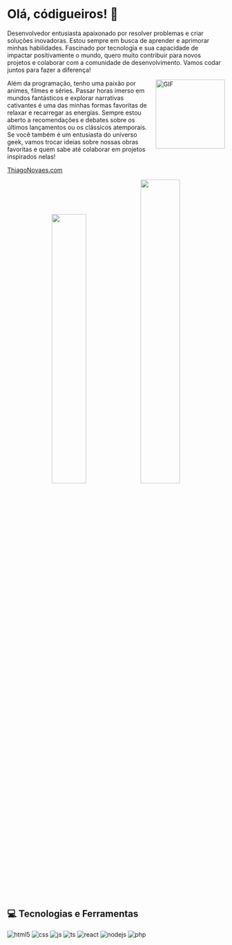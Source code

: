 # Olá, códigueiros! 👋

Desenvolvedor entusiasta apaixonado por resolver problemas e criar soluções inovadoras. Estou sempre em busca de aprender e aprimorar minhas habilidades. Fascinado por tecnologia e sua capacidade de impactar positivamente o mundo, quero muito contribuir para novos projetos e colaborar com a comunidade de desenvolvimento. Vamos codar juntos para fazer a diferença!

<img align="right" alt="GIF" height="160px" src="https://media3.giphy.com/media/v1.Y2lkPTc5MGI3NjExaHkxcTUwa3J3N2U4azI0ZTExZng2bmtodDlhNTc3OTZsemYwbXRtZyZlcD12MV9pbnRlcm5hbF9naWZfYnlfaWQmY3Q9Zw/bGgsc5mWoryfgKBx1u/giphy.gif" />

Além da programação, tenho uma paixão por animes, filmes e séries. Passar horas imerso em mundos fantásticos e explorar narrativas cativantes é uma das minhas formas favoritas de relaxar e recarregar as energias. Sempre estou aberto a recomendações e debates sobre os últimos lançamentos ou os clássicos atemporais. Se você também é um entusiasta do universo geek, vamos trocar ideias sobre nossas obras favoritas e quem sabe até colaborar em projetos inspirados nelas!

[ThiagoNovaes.com](https://www.thiagonovaes.com/)

<div align="center">
        <img src="https://github-readme-stats.vercel.app/api/?username=magobr&show_icons=true&theme=tokyonight&hide_border=true"  width="40%"/></a>
        <img src="https://github-readme-streak-stats.herokuapp.com?user=magobr&theme=tokyonight&hide_border=true&date_format=M%20j%5B%2C%20Y%5D" width="42.5%"/></a>
</div>

## 💻 Tecnologias e Ferramentas

<div style="display: inline_block">
  <img align="center" alt="html5" src="https://img.shields.io/badge/HTML5-E34F26?style=for-the-badge&logo=html5&logoColor=white" />
  <img align="center" alt="css" src="https://img.shields.io/badge/CSS3-1572B6?style=for-the-badge&logo=css3&logoColor=white" />
  <img align="center" alt="js" src="https://img.shields.io/badge/JavaScript-F7DF1E?style=for-the-badge&logo=javascript&logoColor=black" />
  <img align="center" alt="ts" src="https://img.shields.io/badge/TypeScript-007ACC?style=for-the-badge&logo=typescript&logoColor=white" />
  <img align="center" alt="react" src="https://img.shields.io/badge/React-20232A?style=for-the-badge&logo=react&logoColor=61DAFB" />
  <img align="center" alt="nodejs" src="https://img.shields.io/badge/Node.js-43853D?style=for-the-badge&logo=node.js&logoColor=white" />
  <img align="center" alt="php" src="https://img.shields.io/badge/PHP-483D8B?style=for-the-badge&logo=php&logoColor=white" />
</div><br/>
